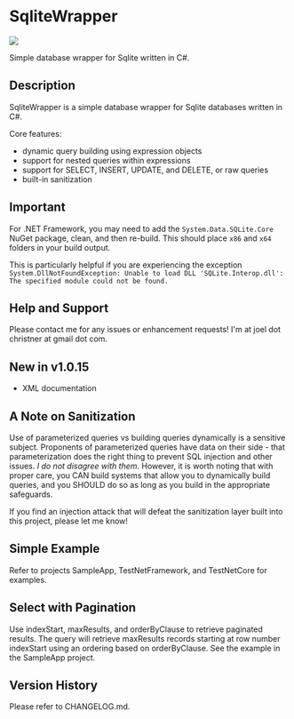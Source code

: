 # SqliteWrapper

[![][nuget-img]][nuget]

[nuget]:     https://www.nuget.org/packages/SqliteHelper/
[nuget-img]: https://badge.fury.io/nu/Object.svg

Simple database wrapper for Sqlite written in C#.  

## Description

SqliteWrapper is a simple database wrapper for Sqlite databases written in C#.   

Core features:
- dynamic query building using expression objects
- support for nested queries within expressions
- support for SELECT, INSERT, UPDATE, and DELETE, or raw queries
- built-in sanitization

## Important

For .NET Framework, you may need to add the ```System.Data.SQLite.Core``` NuGet package, clean, and then re-build.  This should place ```x86``` and ```x64``` folders in your build output.

This is particularly helpful if you are experiencing the exception ```System.DllNotFoundException: Unable to load DLL 'SQLite.Interop.dll': The specified module could not be found.```

## Help and Support

Please contact me for any issues or enhancement requests!  I'm at joel dot christner at gmail dot com.  

## New in v1.0.15

- XML documentation

## A Note on Sanitization

Use of parameterized queries vs building queries dynamically is a sensitive subject.  Proponents of parameterized queries have data on their side - that parameterization does the right thing to prevent SQL injection and other issues.  *I do not disagree with them*.  However, it is worth noting that with proper care, you CAN build systems that allow you to dynamically build queries, and you SHOULD do so as long as you build in the appropriate safeguards.

If you find an injection attack that will defeat the sanitization layer built into this project, please let me know!

## Simple Example

Refer to projects SampleApp, TestNetFramework, and TestNetCore for examples.

## Select with Pagination

Use indexStart, maxResults, and orderByClause to retrieve paginated results.  The query will retrieve maxResults records starting at row number indexStart using an ordering based on orderByClause.  See the example in the SampleApp project.

## Version History

Please refer to CHANGELOG.md.
